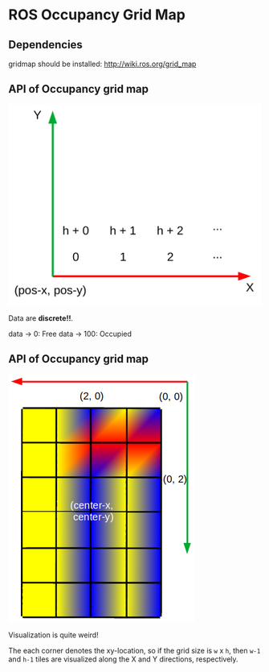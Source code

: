 # ROS Occupancy Grid Map

## Dependencies

gridmap should be installed: http://wiki.ros.org/grid_map

## API of Occupancy grid map

![img](materials/occu_grid_api.png)

Data are **discrete!!**.

data -> 0: Free
data -> 100: Occupied

## API of Occupancy grid map

![img](materials/gridmap_v2.png)

Visualization is quite weird!

The each corner denotes the xy-location, so if the grid size is `w` x `h`, then `w-1` and `h-1` tiles are visualized along the X and Y directions, respectively.


